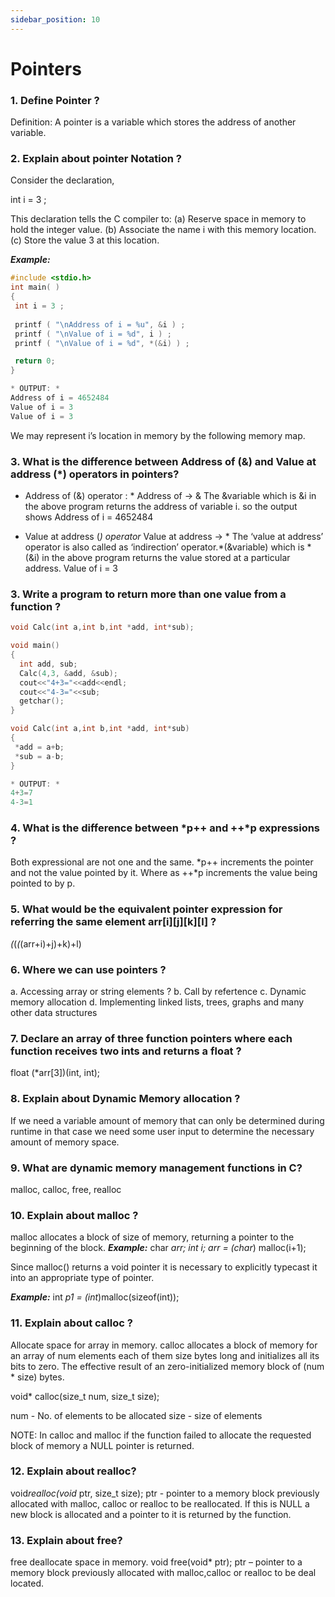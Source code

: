 ```yaml
---
sidebar_position: 10
---
```


# Pointers
<!--markdownlint-disable MD013 MD029 MD036 MD024 MD033 MD040 MD042 MD001 MD052 MD051 MD025-->
### 1. Define Pointer ?

Definition: A pointer is a variable which stores the address of another variable.

### 2. Explain about pointer Notation ?

Consider the declaration,

int i = 3 ;

This declaration tells the C compiler to:
(a) Reserve space in memory to hold the integer value.
(b) Associate the name i with this memory location.
(c) Store the value 3 at this location.

***Example:***

```c
#include <stdio.h>
int main( )
{
 int i = 3 ;
 
 printf ( "\nAddress of i = %u", &i ) ;
 printf ( "\nValue of i = %d", i ) ;
 printf ( "\nValue of i = %d", *(&i) ) ;

 return 0;
}

* OUTPUT: *
Address of i = 4652484
Value of i = 3
Value of i = 3
```

We may represent i’s location in memory by the following memory map.

### 3. What is the difference between  Address of (&) and Value at address (*) operators in pointers?

* Address of  (&) operator : *
Address of -> &
The &variable  which is  &i in the above program returns the address of variable i. so the output shows
Address of i = 4652484

* Value at address (*) operator*
Value at address -> *
The ‘value at address’ operator is also called as ‘indirection’ operator.*(&variable) which is *(&i) in the above program returns the value stored at a particular address.
Value of i = 3

### 3. Write a program to return more than one value from a function ?

```c
void Calc(int a,int b,int *add, int*sub);

void main()
{
  int add, sub;
  Calc(4,3, &add, &sub);
  cout<<"4+3="<<add<<endl;
  cout<<"4-3="<<sub;
  getchar();
}

void Calc(int a,int b,int *add, int*sub)
{
 *add = a+b;
 *sub = a-b;
}

* OUTPUT: *
4+3=7
4-3=1
```

### 4. What is the difference between *p++ and ++*p expressions ?

Both expressional are not one and the same.
*p++ increments the pointer and not the value pointed by it. Where as ++*p increments the value being pointed to by p.

### 5. What would be the equivalent pointer expression for referring the same element arr[i][j][k][l] ?

*(*(*(*(arr+i)+j)+k)+l)

### 6. Where we can use pointers ?

a. Accessing array or string elements ?
b. Call by refertence
c. Dynamic memory allocation
d. Implementing linked lists, trees, graphs and many other data structures

### 7. Declare an array of three function pointers where each function receives two ints and returns a float ?

float (*arr[3])(int, int);

### 8. Explain about Dynamic Memory allocation ?

If we need a variable amount of memory that can only be determined during runtime in that case  we need some user input to determine the necessary amount of memory space.

### 9. What are dynamic memory  management  functions in C?

malloc, calloc, free, realloc

### 10. Explain about malloc ?

malloc allocates a block of size of memory, returning a pointer to the beginning of the block.
***Example:***
char *arr;
int i;
arr = (char*) malloc(i+1);

Since malloc() returns a void pointer it is necessary to explicitly typecast it into an appropriate type of pointer.

***Example:***
int *p1 = (int*)malloc(sizeof(int));

### 11. Explain about calloc ?

Allocate space for array in memory. calloc allocates a block of memory for an array of num elements each of them size bytes long and initializes all its bits to zero. The effective result of an zero-initialized memory block of (num * size) bytes.

void* calloc(size_t num, size_t size);

num - No. of elements to be allocated
size - size of elements

NOTE: In calloc and malloc if the function failed to allocate the requested block of memory a NULL pointer is returned.

### 12. Explain about realloc?

void*realloc(void* ptr, size_t size);
ptr - pointer to a memory block previously allocated with malloc, calloc or realloc to be reallocated. If this is NULL a new block is allocated and a pointer to it is returned by the function.

### 13. Explain about free?

free deallocate space in memory.
void free(void* ptr);
ptr – pointer to a memory block previously allocated with malloc,calloc or realloc to be deal located.
